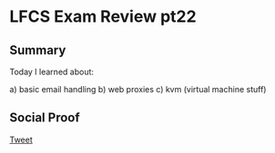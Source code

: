 # LFCS Exam Review pt22

## Summary

Today I learned about:

 a) basic email handling 
 b) web proxies
 c) kvm (virtual machine stuff)

## Social Proof

[Tweet]()